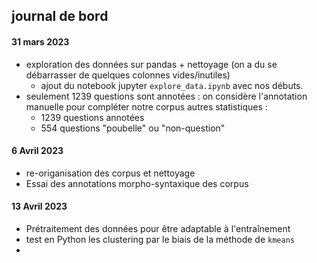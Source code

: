 ## journal de bord
#### 31 mars 2023
- exploration des données sur pandas + nettoyage (on a du se débarrasser de quelques colonnes vides/inutiles)
    - ajout du notebook jupyter `explore_data.ipynb` avec nos débuts.
- seulement 1239 questions sont annotées : on considère l'annotation manuelle pour compléter notre corpus
    autres statistiques : 
    - 1239 questions annotées
    - 554 questions "poubelle" ou "non-question"

#### 6 Avril 2023
- re-origanisation des corpus et nettoyage
- Essai des annotations morpho-syntaxique des corpus 


#### 13 Avril 2023
- Prétraitement des données pour être adaptable à l'entraînement
- test en Python les clustering par le biais de la méthode de `kmeans`
-
